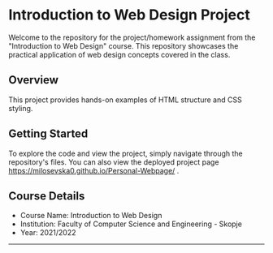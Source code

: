 # Introduction to Web Design Project

Welcome to the repository for the project/homework assignment from the "Introduction to Web Design" course. This repository showcases the practical application of web design concepts covered in the class.

## Overview

This project provides hands-on examples of HTML structure and CSS styling.

## Getting Started

To explore the code and view the project, simply navigate through the repository's files. You can also view the deployed project page https://milosevska0.github.io/Personal-Webpage/ .

## Course Details

- Course Name: Introduction to Web Design
- Institution: Faculty of Computer Science and Engineering - Skopje
- Year: 2021/2022

---
